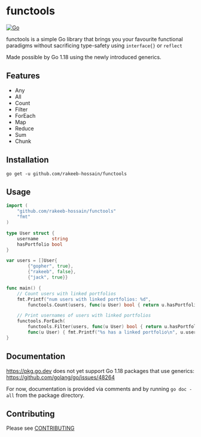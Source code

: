 # functools

[![Go](https://github.com/rakeeb-hossain/functools/actions/workflows/go.yml/badge.svg)](https://github.com/rakeeb-hossain/functools/actions/workflows/go.yml)

functools is a simple Go library that brings you your favourite functional paradigms without sacrificing type-safety using 
`interface{}` or `reflect`

Made possible by Go 1.18 using the newly introduced generics.

## Features
 
- Any
- All
- Count
- Filter
- ForEach
- Map
- Reduce
- Sum
- Chunk

## Installation

`go get -u github.com/rakeeb-hossain/functools`

## Usage

```go
import (
    "github.com/rakeeb-hossain/functools"
    "fmt"
)

type User struct {
	username     string
	hasPortfolio bool
}

var users = []User{
		{"gopher", true},
		{"rakeeb", false},
		{"jack", true}}

func main() {
    // Count users with linked portfolios
    fmt.Printf("num users with linked portfolios: %d", 
        functools.Count(users, func(u User) bool { return u.hasPortfolio }))

    // Print usernames of users with linked portfolios
    functools.ForEach(
        functools.Filter(users, func(u User) bool { return u.hasPortfolio }),
        func(u User) { fmt.Printf("%s has a linked portfolio\n", u.username) })
}
```

## Documentation

https://pkg.go.dev does not yet support Go 1.18 packages that use generics: https://github.com/golang/go/issues/48264

For now, documentation is provided via comments and by running `go doc -all` from the package directory. 

## Contributing

Please see [CONTRIBUTING](CONTRIBUTING.md)
